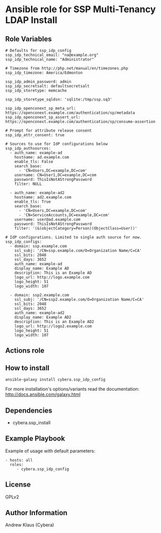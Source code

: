 Ansible role for SSP Multi-Tenancy LDAP Install
===================================


Role Variables
--------------

```
# Defaults for ssp_idp_config
ssp_idp_technical_email: "na@example.org"
ssp_idp_technical_name: "Administrator"

# Timezone from http://php.net/manual/en/timezones.php
ssp_idp_timezone: America/Edmonton

ssp_idp_admin_password: admin
ssp_idp_secretsalt: defaultsecretsalt
ssp_idp_storetype: memcache

ssp_idp_storetype_sqldsn: 'sqlite:/tmp/ssp.sq3'

ssp_idp_openconext_sp_meta_url: https://openconext.example.com/authentication/sp/metadata
ssp_idp_openconext_sp_assert_url: https://openconext.example.com/authentication/sp/consume-assertion

# Prompt for attribute release consent
ssp_idp_attr_consent: true

# Sources to use for IdP configurations below
ssp_idp_authsources:
  - auth_name: example-ad
    hostname: ad.example.com
    enable_tls: False
    search_base:
      - 'CN=Users,DC=example,DC=com'
    username: CN=User1,DC=example,DC=com
    password: ThisIsNotAStrongPassword
    filter: NULL

  - auth_name: example-ad2
    hostname: ad2.example.com
    enable_tls: True
    search_base:
      - 'CN=Users,DC=example,DC=com'
      - 'CN=ServiceAccounts,DC=example,DC=com'
    username: user@ad.example.com
    password: ThisIsNotAStrongPassword
    filter: '(&(objectCategory=Person)(ObjectClass=User))'

# IdP configurations. Limited to single auth source for now.
ssp_idp_configs:
  - domain: ssp.example.com
    ssl_subj: '/CN=ssp.example.com/O=Organization Name/C=CA'
    ssl_bits: 2048
    ssl_days: 3652
    auth_name: example-ad
    display_name: Example AD
    description: This is an Example AD
    logo_url: http://logo.example.com
    logo_height: 51
    logo_width: 107

  - domain: ssp2.example.com
    ssl_subj: '/CN=ssp2.example.com/O=Organization Name/C=CA'
    ssl_bits: 2048
    ssl_days: 3652
    auth_name: example-ad2
    display_name: Example AD2
    description: This is an Example AD2
    logo_url: http://logo2.example.com
    logo_height: 51
    logo_width: 107
```
Actions role
------------


How to install
--------------

    ansible-galaxy install cybera.ssp_idp_config

For more installation's options/variants read the documentation: http://docs.ansible.com/galaxy.html

Dependencies
------------

* cybera.ssp_install

Example Playbook
----------------

Example of usage with default parameters:

    - hosts: all
      roles:
         - cybera.ssp_idp_config

License
-------

GPLv2

Author Information
------------------

Andrew Klaus (Cybera)
